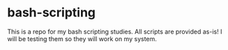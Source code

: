 # bash-scripting
This is a repo for my bash scripting studies. All scripts are provided as-is! I will be testing them so they will work on my system.
